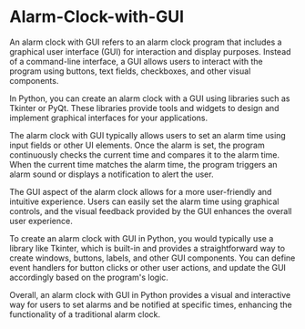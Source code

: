 # Alarm-Clock-with-GUI
An alarm clock with GUI refers to an alarm clock program that includes a graphical user interface (GUI) for interaction and display purposes. Instead of a command-line interface, a GUI allows users to interact with the program using buttons, text fields, checkboxes, and other visual components.

In Python, you can create an alarm clock with a GUI using libraries such as Tkinter or PyQt. These libraries provide tools and widgets to design and implement graphical interfaces for your applications.

The alarm clock with GUI typically allows users to set an alarm time using input fields or other UI elements. Once the alarm is set, the program continuously checks the current time and compares it to the alarm time. When the current time matches the alarm time, the program triggers an alarm sound or displays a notification to alert the user.

The GUI aspect of the alarm clock allows for a more user-friendly and intuitive experience. Users can easily set the alarm time using graphical controls, and the visual feedback provided by the GUI enhances the overall user experience.

To create an alarm clock with GUI in Python, you would typically use a library like Tkinter, which is built-in and provides a straightforward way to create windows, buttons, labels, and other GUI components. You can define event handlers for button clicks or other user actions, and update the GUI accordingly based on the program's logic.

Overall, an alarm clock with GUI in Python provides a visual and interactive way for users to set alarms and be notified at specific times, enhancing the functionality of a traditional alarm clock.
